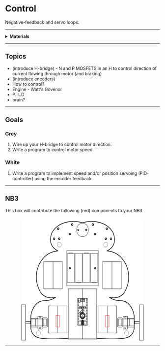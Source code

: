 # Control

Negative-feedback and servo loops.

----

<details><summary><b>Materials</b></summary><p>

Contents|Level|Description| # |Data|Link|
:-------|:---:|:----------|:-:|:--:|:--:|
H-bridge|01|H-bridge motor driver (SN754410NE)|2|[-D-](_data/datasheets/sn754410.pdf)|[-L-](https://uk.farnell.com/texas-instruments/sn754410ne/ic-peripheral-driver-half-h-1a/dp/3118977)

</p></details>

----

## Topics

- (introduce H-bridge) - N and P MOSFETS in an H to control direction of current flowing through motor (and braking)
- (introduce encoders)
- How to control?
- Engine - Watt's Govenor
- P..I..D
- brain?

----

## Goals

### Grey

1. Wire up your H-bridge to control motor direction.
2. Write a program to control motor speed.

### White

1. Write a program to implement speed and/or position servoing (PID-controller) using the encoder feedback.


----
## NB3

This box will contribute the following (red) components to your NB3

<p align="center">
<img src="_data/images/NB3_control.png" alt="NB3 stage" width="400" height="400">
<p>

----
